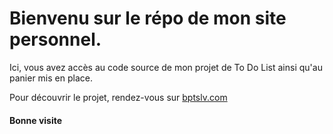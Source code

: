 <h1>Bienvenu sur le répo de mon site personnel.</h1>
<p>Ici, vous avez accès au code source de mon projet de To Do List ainsi qu'au panier mis en place.</p>
<p>Pour découvrir le projet, rendez-vous sur <a href="www.bptslv.com">bptslv.com</a></p>
<h4>Bonne visite</h4>
